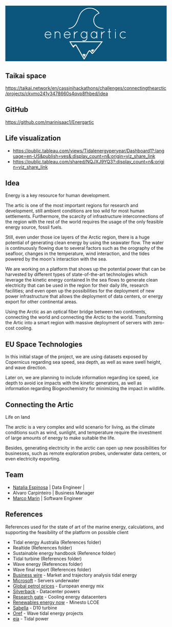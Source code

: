 ![](https://github.com/marinisaac1/Energartic/blob/main/logo/bannerSmall.png?raw=true)

## Taikai space 
https://taikai.network/en/cassinihackathons/challenges/connectingthearctic/projects/ckvmo241y3478660s4qvp8fhbed/idea

## GitHub 
https://github.com/marinisaac1/Energartic

## Life visualization

- https://public.tableau.com/views/Tidalenergyperyear/Dashboard1?:language=en-US&publish=yes&:display_count=n&:origin=viz_share_link
- https://public.tableau.com/shared/NQJXJ9YQ3?:display_count=n&:origin=viz_share_link

## Idea 
Energy is a key resource for human development.

The artic is one of the most important regions for research and development, still ambient conditions are too wild for most human settlements. Furthermore, the scarcity of infrastructure interconnections of the region with the rest of the world requires the usage of the only feasible energy source, fossil fuels.

Still, even under those ice layers of the Arctic region, there is a huge potential of generating clean energy by using the seawater flow. The water is continuously flowing due to several factors such as the orography of the seafloor, changes in the temperature, wind interaction, and the tides powered by the moon's interaction with the sea.

We are working on a platform that shows up the potential power that can be harvested by different types of state-of-the-art technologies which leverage the kinetic energy contained In the sea flows to generate clean electricity that can be used in the region for their daily life, research facilities; and even open up the possibilities for the deployment of new power infrastructure that allows the deployment of data centers, or energy export for other continental areas.

Using the Arctic as an optical fiber bridge between two continents, connecting the world and connecting the Arctic to the world. Transforming the Artic into a smart region with massive deployment of servers with zero-cost cooling.

## EU Space Technologies
In this initial stage of the project, we are using datasets exposed by Copernicus regarding sea speed, sea depth, as well as wave swell height, and wave direction.

Later on, we are planning to include information regarding ice speed, ice depth to avoid ice impacts with the kinetic generators, as well as information regarding Biogeochemistry for minimizing the impact in wildlife.

## Connecting the Artic 
Life on land

The arctic is a very complex and wild scenario for living, as the climate conditions such as wind, sunlight, and temperature require the investment of large amounts of energy to make suitable the life.

Besides, generating electricity in the arctic can open up new possibilities for businesses, such as remote exploration probes, underwater data centers, or even electricity exporting.

## Team
- [Natalia Espinosa] | Data Engineer | 
- Alvaro Carpinteiro | Business Manager
- [Marco Marin] | Software Engineer

## References
References used for the state of art of the marine energy, calculations, and supporting the feasibility of the platform on possible client

- Tidal energy Australia (References folder)
- Realtide (References folder)
- Sustainable energy handbook (Reference folder)
- Tidal turbine (References folder) 
- Wave energy (References folder)
- Wave final report (References folder)
- [Business wire] - Market and trajectory analysis tidal energy 
- [Microsoft] - Servers underwater
- [Global petrol prices] - European energy mix
- [Silverback] - Datacenter powers
- [Research gate] - Cooling energy datacenters
- [Renewables energy now] - Minesto LCOE
- [Sabella] - D10 turbine
- [Oref] - Wave tidal energy projects
- [eia] - Tidal power

[Microsoft]:<https://natick.research.microsoft.com>
[Global Petrol prices]: <https://www.globalpetrolprices.com/energy_mix.php?countryId=221>
[Silverback]: <https://teamsilverback.com/knowledge-base/data-center-power-series-2-watts-amps-and-btus/>
[Research gate]: <https://www.researchgate.net/publication/317308758_Cooling_Energy_Consumption_Investigation_of_Data_Center_IT_Room_with_Vertical_Placed_Server>
[Renewables energy now]: <https://renewablesnow.com/news/minesto-says-lcoe-below-eur-50mwh-possible-for-kite-turbine-586850/>
[Business wire]: <https://www.businesswire.com/news/home/20210212005455/en/Global-Wave-and-Tidal-Energy-Industry-2020-to-2027---Market-Trajectory-Analytics---ResearchAndMarkets.com>
[Sabella]: <https://www.sabella.bzh/en/projects/d10>
[Oref]: <https://www.oref.co.uk/orkneys-energy/wave-tide/>
[eia]:<https://www.eia.gov/energyexplained/hydropower/tidal-power.php>

[Natalia Espinosa]: <https://www.linkedin.com/in/natalia-andrea-espinosa-gonzalez-242591161/>
[Marco Marin]: <https://www.linkedin.com/in/marcomaringranados/>
[Alvaro]: <>
  
   